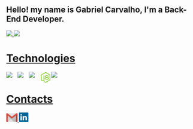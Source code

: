 ## Hello! my name is Gabriel Carvalho, I'm a Back-End Developer.

<div>
   <a href="https://github.com/gabrielCarvalhoGit">
   <img height= "180em" src= "https://github-readme-stats.vercel.app/api?username=gabrielCarvalhoGit&show_icons=true&theme=prussian&hide_border=false&bg_color=161b22"/>
   <img height= "180em" src= "https://github-readme-stats.vercel.app/api/top-langs/?username=gabrielCarvalhoGit&langs_count=3&theme=prussian&hide_border=false&bg_color=161b22"/>
</div>

<div  align="left"> 
<h1 align="left">Technologies</h1>
<img align="left" width="30px" src="https://img.icons8.com/color/48/000000/c-sharp-logo.png"/>
<img align="left" width="30px" src="https://img.icons8.com/external-wanicon-lineal-color-wanicon/64/000000/external-sql-server-big-data-wanicon-lineal-color-wanicon.png" />
<img align="left" width="30px" src="https://img.icons8.com/windows/32/000000/vuejs.png"/>
<img align="left" width="30px" src="https://raw.githubusercontent.com/devicons/devicon/master/icons/nodejs/nodejs-original.svg"/>
<img align="left" width="30px" src="https://user-images.githubusercontent.com/122568941/232900566-0c2485b7-4b38-42e8-9db8-fdd828af60a8.png"/>
</div>
<br>

<h1 align="left">Contacts</h1>
<a href = "mailto: gabriel.carvalhogss@gmail.com@gmail.com">
      <img width="30" src="https://raw.githubusercontent.com/devpedroolivo/devpedroolivo/da13b3d57e2c4798474c0dbe8a2085ec32f41738/gmail.svg">
    </a>
    <a href = "https://www.linkedin.com/in/gabriel-da-silva-carvalho-8802a1232/">
      <img width="25" src="https://raw.githubusercontent.com/devpedroolivo/devpedroolivo/da13b3d57e2c4798474c0dbe8a2085ec32f41738/linkedin.svg">
    </a>
